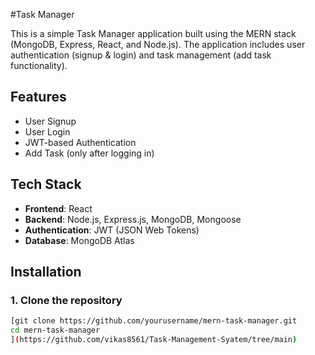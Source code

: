 #Task Manager

This is a simple Task Manager application built using the MERN stack (MongoDB, Express, React, and Node.js). The application includes user authentication (signup & login) and task management (add task functionality).

## Features

- User Signup
- User Login
- JWT-based Authentication
- Add Task (only after logging in)

## Tech Stack

- **Frontend**: React
- **Backend**: Node.js, Express.js, MongoDB, Mongoose
- **Authentication**: JWT (JSON Web Tokens)
- **Database**: MongoDB Atlas

## Installation

### 1. Clone the repository

```bash
[git clone https://github.com/yourusername/mern-task-manager.git
cd mern-task-manager
](https://github.com/vikas8561/Task-Management-Syatem/tree/main)
